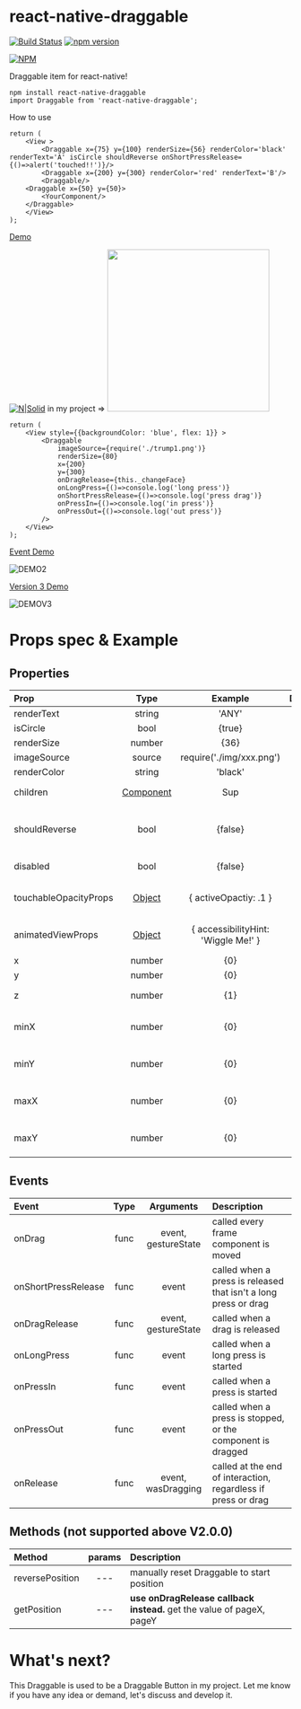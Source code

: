 # react-native-draggable
[![Build Status](https://travis-ci.org/tongyy/react-native-draggable.svg?branch=master)](https://travis-ci.org/tongyy/react-native-draggable) [![npm version](https://badge.fury.io/js/react-native-draggable.svg)](https://badge.fury.io/js/react-native-draggable)

[![NPM](https://nodei.co/npm/react-native-draggable.png?compact=true)](https://npmjs.org/package/react-native-draggable)


Draggable item for react-native!

```
npm install react-native-draggable
import Draggable from 'react-native-draggable';
```
How to use

```
return (
    <View >
        <Draggable x={75} y={100} renderSize={56} renderColor='black' renderText='A' isCircle shouldReverse onShortPressRelease={()=>alert('touched!!')}/> 
        <Draggable x={200} y={300} renderColor='red' renderText='B'/>
        <Draggable/>
	<Draggable x={50} y={50}>
		<YourComponent/>
	</Draggable>
    </View>
);
```
[Demo](https://github.com/tongyy/react-native-draggable/blob/master/demo/demo.gif)

[![N|Solid](https://raw.githubusercontent.com/tongyy/react-native-draggable/master/demo/demo.gif)](https://raw.githubusercontent.com/tongyy/react-native-draggable/master/demo/demo.gif)
in my project => <img src="https://raw.githubusercontent.com/tongyy/react-native-draggable/master/demo/demo2.png" width="289">

```
return (
    <View style={{backgroundColor: 'blue', flex: 1}} >
        <Draggable 
            imageSource={require('./trump1.png')} 
            renderSize={80} 
            x={200}
            y={300}
            onDragRelease={this._changeFace}
            onLongPress={()=>console.log('long press')}
            onShortPressRelease={()=>console.log('press drag')}
            onPressIn={()=>console.log('in press')}
            onPressOut={()=>console.log('out press')}
        />  
    </View>
);  

```
[Event Demo](https://github.com/tongyy/react-native-draggable/blob/master/demo/demo3.gif) 

![DEMO2](https://raw.githubusercontent.com/tongyy/react-native-draggable/master/demo/demo3.gif)

[Version 3 Demo](https://github.com/tongyy/react-native-draggable/blob/master/demo/demoV3.gif)

![DEMOV3](https://github.com/tongyy/react-native-draggable/blob/master/demo/demoV3.gif)


# Props spec & Example
## Properties
| Prop | Type | Example | Default | Description |
| :------------ |:---------------:|:---------------:|:---------------:|:-----|
| renderText | string | 'ANY' | '+' | text of draggable |
| isCircle | bool | {true} | --- | render as circle
| renderSize | number | {36} | {36} | draggable size |
| imageSource | source | require('./img/xxx.png') | --- | image source|
| renderColor | string | 'black' | --- | [Colors](https://facebook.github.io/react-native/docs/colors.html)|
| children | [Component](https://reactjs.org/docs/typechecking-with-proptypes.html#requiring-single-child) | <Text>Sup</Text> | --- | children to render as draggable |
| shouldReverse | bool | {false} | {false} | should draggable spring back to start when released |
| disabled | bool | {false} | {false} | should draggable be disabled |
| touchableOpacityProps | [Object](https://facebook.github.io/react-native/docs/touchableopacity#props) | { activeOpactiy: .1 } | --- | props passed to TouchableOpacity component |
| animatedViewProps | [Object](https://facebook.github.io/react-native/docs/view#props) | { accessibilityHint: 'Wiggle Me!' } | --- | props passed to Animated.View component |
| x | number |{0}| 0 | initial position x |
| y | number |{0}| 0 | initial position y |
| z | number |{1}| 1 | z-index / elevation |
| minX | number |{0}| --- | min X value for left edge of component |
| minY | number |{0}| --- | min Y value for top edge of component |
| maxX | number |{0}| --- | max X value for right edge of component |
| maxY | number |{0}| --- | max Y value for bottom edge of component |

## Events
| Event | Type | Arguments| Description |
| :------------ |:---------------:|:---------------:|:-----|
| onDrag | func | event, gestureState | called every frame component is moved |
| onShortPressRelease | func | event | called when a press is released that isn't a long press or drag |
| onDragRelease | func | event, gestureState | called when a drag is released |
| onLongPress | func | event | called when a long press is started |
| onPressIn | func | event | called when a press is started |
| onPressOut | func | event | called when a press is stopped, or the component is dragged |
| onRelease | func | event, wasDragging | called at the end of interaction, regardless if press or drag |

## Methods (not supported above V2.0.0)
| Method | params | Description |
| :------------ |:---------------:|:-----|
| reversePosition | --- | manually reset Draggable to start position |
| getPosition| --- |**use onDragRelease callback instead.**  get the value of pageX, pageY|

# What's next?

This Draggable is used to be a Draggable Button in my project. 
Let me know if you have any idea or demand, let's discuss and develop it.
